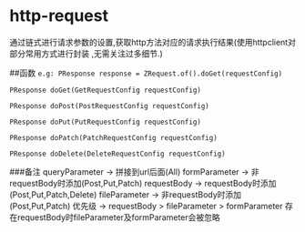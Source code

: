 # http-request

通过链式进行请求参数的设置,获取http方法对应的请求执行结果(使用httpclient对部分常用方式进行封装
,无需关注过多细节.)

##函数
`e.g: PResponse response = ZRequest.of().doGet(requestConfig)`

`PResponse doGet(GetRequestConfig requestConfig)`

`PResponse doPost(PostRequestConfig requestConfig)`

`PResponse doPut(PutRequestConfig requestConfig)`

`PResponse doPatch(PatchRequestConfig requestConfig)`

`PResponse doDelete(DeleteRequestConfig requestConfig)`

###备注
queryParameter -> 拼接到url后面(All)
formParameter  -> 非requestBody时添加(Post,Put,Patch)
requestBody    -> requestBody时添加(Post,Put,Patch,Delete)
fileParameter  -> 非requestBody时添加(Post,Put,Patch)
优先级         -> requestBody > fileParameter > formParameter
存在requestBody时fileParameter及formParameter会被忽略
